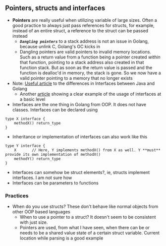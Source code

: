 ## Pointers, structs and interfaces

- **Pointers** are really useful when utilizing variable of large sizes. Often a good practice to always just pass references for structs,  for example, instead of an entire struct, a reference to the struct can be passed instead
    - ***`Dangling pointers`*** to a stack address is not an issue in Golang, because unlink C, Golang's GC kicks in
    - Dangling pointers are valid pointers to invalid memory locations. Such as a return value from a function being a pointer created *within* that function, pointing to a stack address also created in that function stack. But as soon as the return value is passed and the function is dealloc'd in memory, the stack is gone. So we now have a valid pointer pointing to a memory that no longer exists
- Note: [Useful article](https://medium.com/@mathieu.durand/how-to-use-golang-interface-vs-java-1fc8b281c101) to the differences in Interfaces between Java and Golang
    - Another [article](https://gobyexample.com/interfaces) showing a clear example of the usage of interfaces at a basic level
- Interfaces are the one thing in Golang from OOP. It does not have classes. Interfaces can be declared using 
```
type X interface {
    methodX() return_type
}
```
- Inheritance or implementation of interfaces can also work like this 
```
type Y interface {
    X       // Here, Y implements methodX() from X as well. Y **must** provide its own implementation of methodX()
    methodY() return_type
}
```
- Interfaces can somehow be struct elements?, ie, structs implement interfaces. I am not sure how
- Interfaces can be parameters to functions


### Practices
- When do you use structs? These don't behave like normal objects from other OOP based languages
    - When to use a pointer to a struct? It doesn't seem to be consistent with just size. 
    - Pointers are used, from what I have seen, when there can be or needs to be a shared value state of a certain struct variable. Current location while parsing is a good example
    